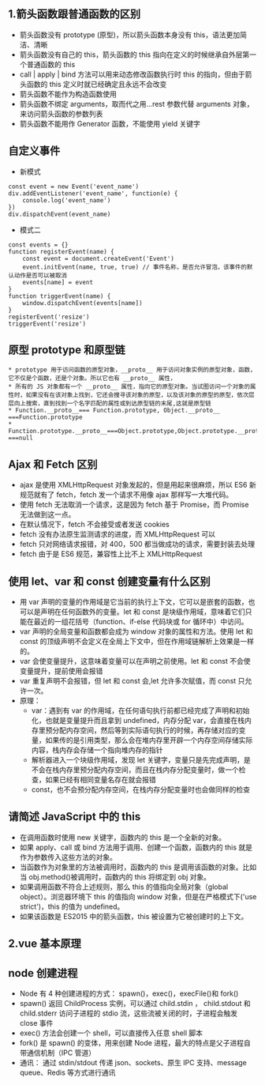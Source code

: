 ## 1.箭头函数跟普通函数的区别

- 箭头函数没有 prototype (原型)，所以箭头函数本身没有 this​​​​​​​，语法更加简洁、清晰
- 箭头函数没有自己的 this，箭头函数的 this 指向在定义的时候继承自外层第一个普通函数的 this
- call | apply | bind 方法可以用来动态修改函数执行时 this 的指向，但由于箭头函数的 this 定义时就已经确定且永远不会改变
- 箭头函数不能作为构造函数使用
- 箭头函数不绑定 arguments，取而代之用...rest 参数代替 arguments 对象，来访问箭头函数的参数列表
- 箭头函数不能用作 Generator 函数，不能使用 yield 关键字

## 自定义事件

- 新模式

```
const event = new Event('event_name')
div.addEventListener('event_name', function(e) {
    console.log('event_name')
})
div.dispatchEvent(event_name)
```

- 模式二

```
const events = {}
function registerEvent(name) {
    const event = document.createEvent('Event')
    event.initEvent(name, true, true) // 事件名称，是否允许冒泡，该事件的默认动作是否可以被取消
    events[name] = event
}
function triggerEvent(name) {
    window.dispatchEvent(events[name])
}
registerEvent('resize')
triggerEvent('resize')
```

## 原型 prototype 和原型链

```
* prototype 用于访问函数的原型对象，__proto__ 用于访问对象实例的原型对象，函数，它不仅是个函数，还是个对象。所以它也有 __proto__ 属性，
* 所有的 JS 对象都有一个 __proto__ 属性，指向它的原型对象。当试图访问一个对象的属性时，如果没有在该对象上找到，它还会搜寻该对象的原型，以及该对象的原型的原型，依次层层向上搜索，直到找到一个名字匹配的属性或到达原型链的末尾,这就是原型链
* Function.__proto__=== Function.prototype, Object.__proto__ ===Function.prototype
* Function.prototype.__proto__===Object.prototype,Object.prototype.__prototype ===null
```

## Ajax 和 Fetch 区别

- ajax 是使用 XMLHttpRequest 对象发起的，但是用起来很麻烦，所以 ES6 新规范就有了 fetch，fetch 发一个请求不用像 ajax 那样写一大堆代码。
- 使用 fetch 无法取消一个请求，这是因为 fetch 基于 Promise，而 Promise 无法做到这一点。
- 在默认情况下，fetch 不会接受或者发送 cookies
- fetch 没有办法原生监测请求的进度，而 XMLHttpRequest 可以
- fetch 只对网络请求报错，对 400，500 都当做成功的请求，需要封装去处理
- fetch 由于是 ES6 规范，兼容性上比不上 XMLHttpRequest

## 使用 let、var 和 const 创建变量有什么区别

- 用 var 声明的变量的作用域是它当前的执行上下文，它可以是嵌套的函数，也可以是声明在任何函数外的变量。let 和 const 是块级作用域，意味着它们只能在最近的一组花括号（function、if-else 代码块或 for 循环中）中访问。
- var 声明的全局变量和函数都会成为 window 对象的属性和方法。使用 let 和 const 的顶级声明不会定义在全局上下文中，但在作用域链解析上效果是一样的。
- var 会使变量提升，这意味着变量可以在声明之前使用。let 和 const 不会使变量提升，提前使用会报错
- var 重复声明不会报错，但 let 和 const 会,let 允许多次赋值，而 const 只允许一次。
- 原理：
  - var：遇到有 var 的作用域，在任何语句执行前都已经完成了声明和初始化，也就是变量提升而且拿到 undefined，内存分配 var，会直接在栈内存里预分配内存空间，然后等到实际语句执行的时候，再存储对应的变量，如果传的是引用类型，那么会在堆内存里开辟一个内存空间存储实际内容，栈内存会存储一个指向堆内存的指针
  - 解析器进入一个块级作用域，发现 let 关键字，变量只是先完成声明，是不会在栈内存里预分配内存空间，而且在栈内存分配变量时，做一个检查，如果已经有相同变量名存在就会报错
  - const，也不会预分配内存空间，在栈内存分配变量时也会做同样的检查

## 请简述 JavaScript 中的 this

- 在调用函数时使用 new 关键字，函数内的 this 是一个全新的对象。
- 如果 apply、call 或 bind 方法用于调用、创建一个函数，函数内的 this 就是作为参数传入这些方法的对象。
- 当函数作为对象里的方法被调用时，函数内的 this 是调用该函数的对象。比如当 obj.method()被调用时，函数内的 this 将绑定到 obj 对象。
- 如果调用函数不符合上述规则，那么 this 的值指向全局对象（global object）。浏览器环境下 this 的值指向 window 对象，但是在严格模式下('use strict')，this 的值为 undefined。
- 如果该函数是 ES2015 中的箭头函数，this 被设置为它被创建时的上下文。

## 2.vue 基本原理

## node 创建进程

- Node 有 4 种创建进程的方式： spawn()，exec()，execFile()和 fork()
- spawn() 返回 ChildProcess 实例，可以通过 child.stdin ， child.stdout 和 child.stderr 访问子进程的 stdio 流，这些流被关闭的时，子进程会触发 close 事件
- exec() 方法会创建一个 shell，可以直接传入任意 shell 脚本
- fork() 是 spawn() 的变体，用来创建 Node 进程，最大的特点是父子进程自带通信机制（IPC 管道）
- 通讯： 通过 stdin/stdout 传递 json、sockets、原生 IPC 支持、message queue、Redis 等方式进行通讯
